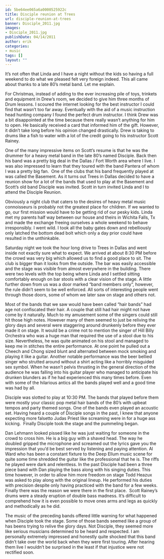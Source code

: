 ```yaml
---
id: 5be64ee065a6a0000525922c
title: Disciple reunion at Trees
url: disciple-reunion-at-trees
banner: Disciple_2011.jpg
images:
- Disciple_2011.jpg
publishDate: 04/14/2011
author: erik
categories:
- music
tags: []
layout: ""
---
```

It&#8217;s not often that Linda and I have a night without the kids so having a full weekend to do what we pleased felt very foreign indeed. This all came about thanks to a late 80&#8217;s metal band. Let me explain.

For Christmas, instead of adding to the ever increasing pile of toys, trinkets and equipment in Drew&#8217;s room, we decided to give him three months of Drum lessons. I scoured the internet looking for the best instructor I could find that wasn&#8217;t too far away. Eventually with the aid of a music instruction head hunting company I found the perfect drum instructor. I think Drew was a bit disappointed at the time because there really wasn&#8217;t anything for him to open. He basically received a card that informed him of the gift. However, it didn&#8217;t take long before his opinion changed drastically. Drew is taking to drums like a fish to water with a lot of the credit going to his instructor Scott Rainey.

One of the many impressive items on Scott&#8217;s resume is that he was the drummer for a heavy metal band in the late 80&#8217;s named Disciple. Back then his band was a pretty big deal in the Dallas / Fort Worth area where I live. I was also impressed to learn that they toured with the band Pantera of whom I was a pretty big fan.  One of the clubs that his band frequently played at was called the Basement. As it turns out Trees in Dallas decided to have a reunion show for a lot of the bands that used to play at the Basement and Scott&#8217;s old band Disciple was invited. Scott in turn invited Linda and I to attend the Disciple Reunion.

Obviously a night club that caters to the desires of heavy metal music connoisseurs is probably not the greatest place for children. If we wanted to go, our first mission would have to be getting rid of our pesky kids. Linda met my parents half way between our house and theirs in Wichita Falls, Tx and made the exchange freeing ourselves a whole weekend to behave irresponsibly. I went wild. I took all the baby gates down and rebelliously only latched the bottom dead bolt which only a day prior could have resulted in the unthinkable.

Saturday night we took the hour long drive to Trees in Dallas and went inside not exactly sure what to expect. We arrived at about 8:30 PM before the crowd was very big which allowed us to find a good place to sit. The club is bigger than it looks from the outside. The bar was easily accessible and the stage was visible from almost everywhere in the building. There were two levels with the top being where Linda and I settled sitting comfortably enough on bar stools with a clear vision of the stage. A little further down from us was a door marked &#8220;band members only&#8221;, however, the rule didn&#8217;t seem to be well enforced. All sorts of interesting people went through those doors, some of whom we later saw on stage and others not.

Most of the bands that we saw would have been called &#8220;hair bands&#8221; had age not confiscated their hair. A couple that still had hair might not have come by it naturally. Much to my amusement some of the singers could still hit those high notes. However many of them seemed to just be reliving the glory days and several were staggering around drunkenly before they ever made it on stage. It would be a crime not to mention the singer of Hill Billy Orchestra who was a huge man that required the use of a stool due to his size. Nevertheless, he was quite animated on his stool and managed to keep me in stitches the entire performance. At one point he pulled out a Cheech and Chong sized blunt and alternated between mock smoking and playing it like a guitar. Another notable performance was the beer bellied singer who strutted around without a shirt acting like a horribly misguided sex symbol. When he wasn&#8217;t pelvis thrusting in the general direction of the audience he was falling into his guitar player who managed to anticipate his drunken blunders as if he had experienced this many times before. Even with some of the hilarious antics all the bands played well and a good time was had by all.

Disciple was slotted to play at 10:30 PM. The bands that played before them were mostly your classic pop metal hair bands of the 80&#8217;s with upbeat tempos and party themed songs. One of the bands even played an acoustic set. Having heard a couple of Disciple songs in the past, I knew that anyone expecting more falsetto Judas Priest like screaming were in for a huge ass kicking.  Finally Disciple took the stage and the pummeling began.

Dan Lehmann looked pissed like he was just waiting for someone in the crowd to cross him. He is a big guy with a shaved head. The way he doubled gripped the microphone and screamed out the lyrics gave you the impression that you&#8217;d be best served by listening and paying attention. Al Ward who has been a constant fixture to the Deep Ellum music scene for quite some time shredded the guitar like the professional that he is. The riffs he played were dark and relentless. In the past Disciple had been a three piece band with Dan playing the bass along with his singing duties. This time however, in order to allow him more freedom on stage Todd Heazux was asked to play along with the original lineup. He performed his duties with precision despite only having practiced with the band for a few weeks. Finally there was the reason we were there in the first place.  Scott Rainey&#8217;s drums were a steady eruption of double bass madness. It&#8217;s difficult to comprehend how it is even possible to move ones arms and legs as quickly and methodically as he did.

The music of the preceding bands offered little warning for what happened when Disciple took the stage. Some of those bands seemed like a group of has beens trying to relive the glory days. Not Disciple, they seemed more like serious musicians determined to be heard and respected. I am personally extremely impressed and honestly quite shocked that this band didn&#8217;t take over the world back when they were first touring. After hearing them live I wouldn&#8217;t be surprised in the least if that injustice were not rectified soon.
